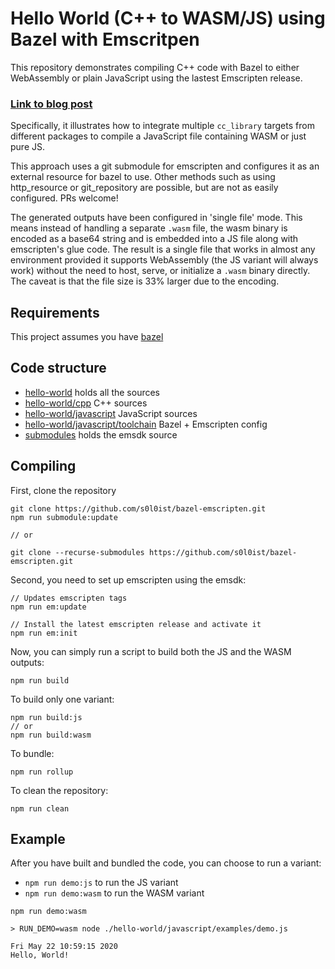 # Hello World (C++ to WASM/JS) using Bazel with Emscritpen

This repository demonstrates compiling C++ code with Bazel to either WebAssembly or plain JavaScript using the lastest Emscripten release.

### [Link to blog post](https://medium.com/@s0l0ist/c-to-webassembly-using-bazel-and-emscripten-ae797c119bef)

Specifically, it illustrates how to integrate multiple `cc_library` targets from different packages to compile a JavaScript file containing WASM or just pure JS.

This approach uses a git submodule for emscripten and configures it as an external resource for bazel to use. Other methods such as using http_resource or git_repository are possible, but are not as easily configured. PRs welcome!

The generated outputs have been configured in 'single file' mode. This means instead of handling a separate `.wasm` file, the wasm binary is encoded as a base64 string and is embedded into a JS file along with emscripten's glue code. The result is a single file that works in almost any environment provided it supports WebAssembly (the JS variant will always work) without the need to host, serve, or initialize a `.wasm` binary directly. The caveat is that the file size is 33% larger due to the encoding.

## Requirements

This project assumes you have [bazel](https://docs.bazel.build/versions/master/install.html)

## Code structure

- [hello-world](hello-world) holds all the sources
- [hello-world/cpp](hello-world/cpp) C++ sources
- [hello-world/javascript](hello-world/javascript) JavaScript sources
- [hello-world/javascript/toolchain](hello-world/javascript/toolchain) Bazel + Emscripten config
- [submodules](submodules) holds the emsdk source

## Compiling

First, clone the repository

```
git clone https://github.com/s0l0ist/bazel-emscripten.git
npm run submodule:update

// or

git clone --recurse-submodules https://github.com/s0l0ist/bazel-emscripten.git
```

Second, you need to set up emscripten using the emsdk:

```
// Updates emscripten tags
npm run em:update

// Install the latest emscripten release and activate it
npm run em:init
```

Now, you can simply run a script to build both the JS and the WASM outputs:

```
npm run build
```

To build only one variant:

```
npm run build:js
// or
npm run build:wasm
```

To bundle:

```
npm run rollup
```

To clean the repository:

```
npm run clean
```

## Example

After you have built and bundled the code, you can choose to run a variant:

- `npm run demo:js` to run the JS variant
- `npm run demo:wasm` to run the WASM variant

```
npm run demo:wasm

> RUN_DEMO=wasm node ./hello-world/javascript/examples/demo.js

Fri May 22 10:59:15 2020
Hello, World!
```
